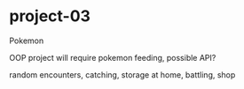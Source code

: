 # project-03
Pokemon

OOP project
will require pokemon feeding, possible API?

random encounters, catching, storage at home, battling, shop
